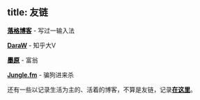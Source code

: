 title: 友链
---
<style>
  a {
    color: #000;
    font-weight: 600;
  }
</style>

[落格博客](https://www.logcg.com) - 写过一输入法

[DaraW](https://blog.daraw.cn) - 知乎大V

[墨原](https://bn.ax) - 富翁

[Jungle.fm](https://jungle.fm) - 骗狗进来杀

还有一些以记录生活为主的、活着的博客，不算是友链，记录[在这里](https://frankenstein-ashen.now.sh/?channel=subscribe)。



